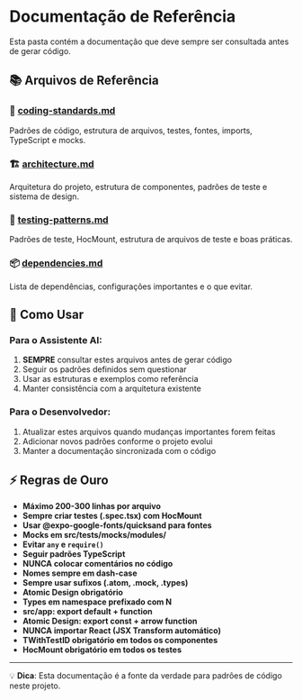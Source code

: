 # Documentação de Referência

Esta pasta contém a documentação que deve sempre ser consultada antes de gerar código.

## 📚 Arquivos de Referência

### 🎯 [coding-standards.md](./coding-standards.md)
Padrões de código, estrutura de arquivos, testes, fontes, imports, TypeScript e mocks.

### 🏗️ [architecture.md](./architecture.md) 
Arquitetura do projeto, estrutura de componentes, padrões de teste e sistema de design.

### 🧪 [testing-patterns.md](./testing-patterns.md)
Padrões de teste, HocMount, estrutura de arquivos de teste e boas práticas.

### 📦 [dependencies.md](./dependencies.md)
Lista de dependências, configurações importantes e o que evitar.

## 🔄 Como Usar

### Para o Assistente AI:
1. **SEMPRE** consultar estes arquivos antes de gerar código
2. Seguir os padrões definidos sem questionar
3. Usar as estruturas e exemplos como referência
4. Manter consistência com a arquitetura existente

### Para o Desenvolvedor:
1. Atualizar estes arquivos quando mudanças importantes forem feitas
2. Adicionar novos padrões conforme o projeto evolui
3. Manter a documentação sincronizada com o código

## ⚡ Regras de Ouro

- **Máximo 200-300 linhas por arquivo**
- **Sempre criar testes (.spec.tsx) com HocMount**
- **Usar @expo-google-fonts/quicksand para fontes**
- **Mocks em src/__tests__/mocks/modules/**
- **Evitar `any` e `require()`**
- **Seguir padrões TypeScript**
- **NUNCA colocar comentários no código**
- **Nomes sempre em dash-case**
- **Sempre usar sufixos (.atom, .mock, .types)**
- **Atomic Design obrigatório**
- **Types em namespace prefixado com N**
- **src/app: export default + function**
- **Atomic Design: export const + arrow function**
- **NUNCA importar React (JSX Transform automático)**
- **TWithTestID obrigatório em todos os componentes**
- **HocMount obrigatório em todos os testes**

---

💡 **Dica**: Esta documentação é a fonte da verdade para padrões de código neste projeto. 